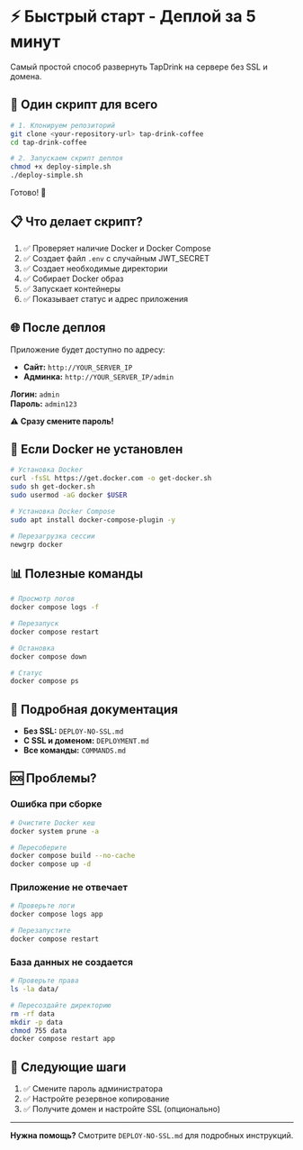 # ⚡ Быстрый старт - Деплой за 5 минут

Самый простой способ развернуть TapDrink на сервере без SSL и домена.

## 🎯 Один скрипт для всего

```bash
# 1. Клонируем репозиторий
git clone <your-repository-url> tap-drink-coffee
cd tap-drink-coffee

# 2. Запускаем скрипт деплоя
chmod +x deploy-simple.sh
./deploy-simple.sh
```

Готово! 🎉

## 📋 Что делает скрипт?

1. ✅ Проверяет наличие Docker и Docker Compose
2. ✅ Создает файл `.env` с случайным JWT_SECRET
3. ✅ Создает необходимые директории
4. ✅ Собирает Docker образ
5. ✅ Запускает контейнеры
6. ✅ Показывает статус и адрес приложения

## 🌐 После деплоя

Приложение будет доступно по адресу:
- **Сайт:** `http://YOUR_SERVER_IP`
- **Админка:** `http://YOUR_SERVER_IP/admin`

**Логин:** `admin`  
**Пароль:** `admin123`

⚠️ **Сразу смените пароль!**

## 🔧 Если Docker не установлен

```bash
# Установка Docker
curl -fsSL https://get.docker.com -o get-docker.sh
sudo sh get-docker.sh
sudo usermod -aG docker $USER

# Установка Docker Compose
sudo apt install docker-compose-plugin -y

# Перезагрузка сессии
newgrp docker
```

## 📊 Полезные команды

```bash
# Просмотр логов
docker compose logs -f

# Перезапуск
docker compose restart

# Остановка
docker compose down

# Статус
docker compose ps
```

## 📖 Подробная документация

- **Без SSL:** `DEPLOY-NO-SSL.md`
- **С SSL и доменом:** `DEPLOYMENT.md`
- **Все команды:** `COMMANDS.md`

## 🆘 Проблемы?

### Ошибка при сборке

```bash
# Очистите Docker кеш
docker system prune -a

# Пересоберите
docker compose build --no-cache
docker compose up -d
```

### Приложение не отвечает

```bash
# Проверьте логи
docker compose logs app

# Перезапустите
docker compose restart
```

### База данных не создается

```bash
# Проверьте права
ls -la data/

# Пересоздайте директорию
rm -rf data
mkdir -p data
chmod 755 data
docker compose restart app
```

## 🎯 Следующие шаги

1. ✅ Смените пароль администратора
2. ✅ Настройте резервное копирование
3. ✅ Получите домен и настройте SSL (опционально)

---

**Нужна помощь?** Смотрите `DEPLOY-NO-SSL.md` для подробных инструкций.

